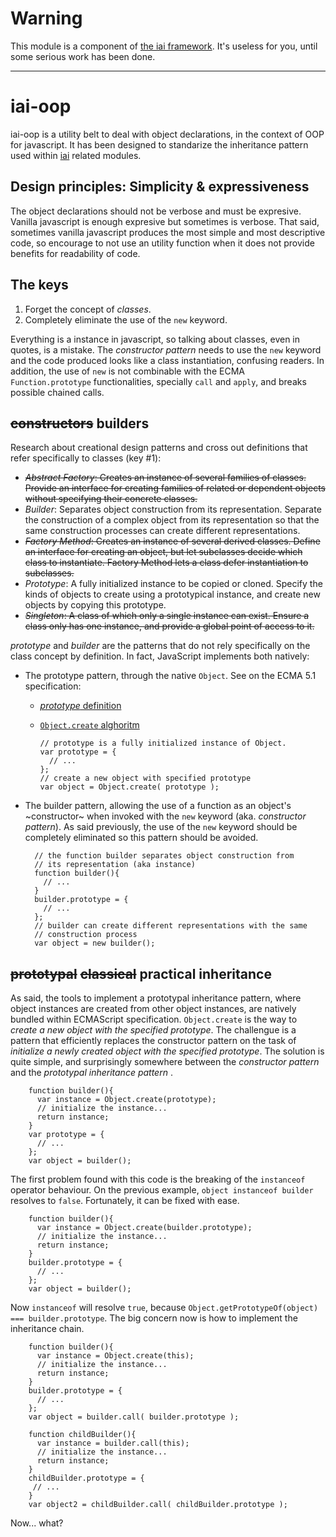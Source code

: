# Warning

 This module is a component of [the iai framework](https://npmjs.org/search?q=iai).
 It's useless for you, until some serious work has been done.

----------------------------

# iai-oop

iai-oop is a utility belt to deal with object declarations, in the context of OOP for javascript. It has been designed to standarize the inheritance pattern used within [iai](https://npmjs.org/search?q=iai) related modules.

## Design principles: Simplicity & expressiveness

The object declarations should not be verbose and must be expresive. Vanilla javascript is enough expresive but sometimes is verbose. That said, sometimes vanilla javascript produces the most simple and most descriptive code, so encourage to not use an utility function when it does not provide benefits for readability of code.

## The keys

1. Forget the concept of *classes*.
2. Completely eliminate the use of the `new` keyword.

Everything is a instance in javascript, so talking about classes, even in quotes, is a mistake. The *constructor pattern* needs to use the `new` keyword and the code produced looks like a class instantiation, confusing readers. In addition, the use of `new` is not combinable with the ECMA `Function.prototype` functionalities, specially `call` and `apply`, and breaks possible chained calls.

## ~~constructors~~ builders

Research about creational design patterns and cross out definitions that refer specifically to classes (key #1):

* ~~*Abstract Factory*:  Creates an instance of several families of classes. Provide an interface for creating families of related or dependent objects without specifying their concrete classes.~~
* *Builder*: Separates object construction from its representation. Separate the construction of a complex object from its representation so that the same construction processes can create different representations.
* ~~*Factory Method*: Creates an instance of several derived classes. Define an interface for creating an object, but let subclasses decide which class to instantiate. Factory Method lets a class defer instantiation to subclasses.~~
* *Prototype*: A fully initialized instance to be copied or cloned. Specify the kinds of objects to create using a prototypical instance, and create new objects by copying this prototype.
* ~~*Singleton*: A class of which only a single instance can exist. Ensure a class only has one instance, and provide a global point of access to it.~~

*prototype* and *builder* are the patterns that do not rely specifically on the class concept by definition. In fact, JavaScript implements both natively:

* The prototype pattern, through the native `Object`. See on the ECMA 5.1 specification:

  * [*prototype* definition](http://www.ecma-international.org/ecma-262/5.1/#sec-4.3.5)
  * [`Object.create` alghoritm](http://www.ecma-international.org/ecma-262/5.1/#sec-15.2.3.5)

        // prototype is a fully initialized instance of Object.
        var prototype = {
          // ...
        };
        // create a new object with specified prototype
        var object = Object.create( prototype );

* The builder pattern, allowing the use of a function as an object's ~constructor~ when invoked with the `new` keyword (aka. *constructor pattern*). As said previously, the use of the `new` keyword should be completely eliminated so this pattern should be avoided.

        // the function builder separates object construction from
        // its representation (aka instance)
        function builder(){
          // ...
        }
        builder.prototype = {
          // ...
        };
        // builder can create different representations with the same
        // construction process
        var object = new builder();


## ~~prototypal~~ ~~classical~~ practical inheritance

As said, the tools to implement a prototypal inheritance pattern, where object instances are created from other object instances, are natively bundled within ECMAScript specification. `Object.create` is the way to *create a new object with the specified prototype*. The challengue is a pattern that efficiently replaces the constructor pattern on the task of *initialize a newly created object with the specified prototype*. The solution is quite simple, and surprisingly somewhere between the *constructor pattern* and the *prototypal inheritance pattern* .

        function builder(){
          var instance = Object.create(prototype);
          // initialize the instance...
          return instance;
        }
        var prototype = {
          // ...
        };
        var object = builder();

The first problem found with this code is the breaking of the `instanceof` operator behaviour. On the previous example, `object instanceof builder` resolves to `false`. Fortunately, it can be fixed with ease.

        function builder(){
          var instance = Object.create(builder.prototype);
          // initialize the instance...
          return instance;
        }
        builder.prototype = {
          // ...
        };
        var object = builder();

Now `instanceof` will resolve `true`, because `Object.getPrototypeOf(object) === builder.prototype`. The big concern now is how to implement the inheritance chain.

        function builder(){
          var instance = Object.create(this);
          // initialize the instance...
          return instance;
        }
        builder.prototype = {
          // ...
        };
        var object = builder.call( builder.prototype );

        function childBuilder(){
          var instance = builder.call(this);
          // initialize the instance...
          return instance;
        }
        childBuilder.prototype = {
         // ...
        }
        var object2 = childBuilder.call( childBuilder.prototype );


Now... what?
